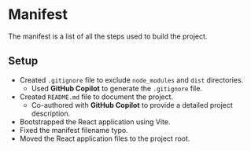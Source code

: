 # Manifest

The manifest is a list of all the steps used to build the project.

## Setup

- Created `.gitignore` file to exclude `node_modules` and `dist` directories.
  - Used **GitHub Copilot** to generate the `.gitignore` file.
- Created `README.md` file to document the project.
  - Co-authored with **GitHub Copilot** to provide a detailed project description.
- Bootstrapped the React application using Vite.
- Fixed the manifest filename typo.
- Moved the React application files to the project root.
